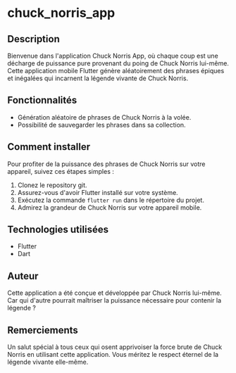 # chuck_norris_app

## Description

Bienvenue dans l'application Chuck Norris App, où chaque coup est une décharge de puissance pure provenant du poing de Chuck Norris lui-même. Cette application mobile Flutter génère aléatoirement des phrases épiques et inégalées qui incarnent la légende vivante de Chuck Norris.

## Fonctionnalités

- Génération aléatoire de phrases de Chuck Norris à la volée.
- Possibilité de sauvegarder les phrases dans sa collection.

## Comment installer

Pour profiter de la puissance des phrases de Chuck Norris sur votre appareil, suivez ces étapes simples :

1. Clonez le repository git.
2. Assurez-vous d'avoir Flutter installé sur votre système.
3. Exécutez la commande `flutter run` dans le répertoire du projet.
4. Admirez la grandeur de Chuck Norris sur votre appareil mobile.

## Technologies utilisées

- Flutter
- Dart

## Auteur

Cette application a été conçue et développée par Chuck Norris lui-même. Car qui d'autre pourrait maîtriser la puissance nécessaire pour contenir la légende ?

## Remerciements

Un salut spécial à tous ceux qui osent apprivoiser la force brute de Chuck Norris en utilisant cette application. Vous méritez le respect éternel de la légende vivante elle-même.

